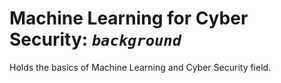 # Machine Learning for Cyber Security: _`background`_  
Holds the basics of Machine Learning and Cyber Security field.
